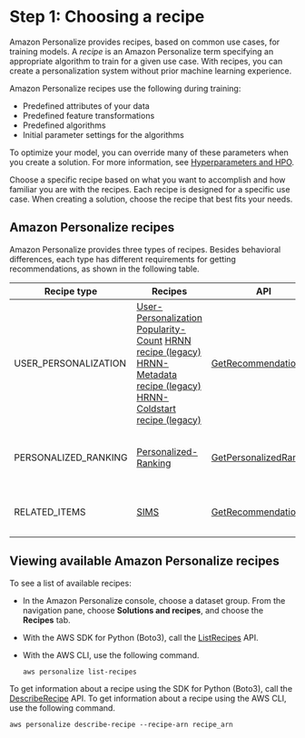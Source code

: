 # Step 1: Choosing a recipe<a name="working-with-predefined-recipes"></a>

Amazon Personalize provides recipes, based on common use cases, for training models\. A *recipe* is an Amazon Personalize term specifying an appropriate algorithm to train for a given use case\. With recipes, you can create a personalization system without prior machine learning experience\.

Amazon Personalize recipes use the following during training:
+ Predefined attributes of your data
+ Predefined feature transformations
+ Predefined algorithms
+ Initial parameter settings for the algorithms

To optimize your model, you can override many of these parameters when you create a solution\. For more information, see [Hyperparameters and HPO](customizing-solution-config-hpo.md)\.

Choose a specific recipe based on what you want to accomplish and how familiar you are with the recipes\. Each recipe is designed for a specific use case\. When creating a solution, choose the recipe that best fits your needs\.  

## Amazon Personalize recipes<a name="recipe-categories"></a>

Amazon Personalize provides three types of recipes\. Besides behavioral differences, each type has different requirements for getting recommendations, as shown in the following table\.


| Recipe type | Recipes | API | Requirements | 
| --- | --- | --- | --- | 
| USER\_PERSONALIZATION |  [User\-Personalization](native-recipe-new-item-USER_PERSONALIZATION.md) [Popularity\-Count](native-recipe-popularity.md)  [HRNN recipe \(legacy\)](native-recipe-hrnn.md) [HRNN\-Metadata recipe \(legacy\)](native-recipe-hrnn-metadata.md) [HRNN\-Coldstart recipe \(legacy\)](native-recipe-hrnn-coldstart.md)  | [GetRecommendations](API_RS_GetRecommendations.md) |  `userId`: Required `itemId`: Optional `inputList`: NA  | 
| PERSONALIZED\_RANKING |  [Personalized\-Ranking](native-recipe-search.md)  | [GetPersonalizedRanking](API_RS_GetPersonalizedRanking.md) |  `userId`: Required `itemId`: NA `inputList`: list of itemId's  | 
| RELATED\_ITEMS |  [SIMS](native-recipe-sims.md)  | [GetRecommendations](API_RS_GetRecommendations.md) |  `userId`: Not used `itemId`: Required `inputList`: NA  | 

## Viewing available Amazon Personalize recipes<a name="listing-recipes"></a>

To see a list of available recipes:
+ In the Amazon Personalize console, choose a dataset group\. From the navigation pane, choose **Solutions and recipes**, and choose the **Recipes** tab\. 
+ With the AWS SDK for Python \(Boto3\), call the [ListRecipes](API_ListRecipes.md) API\. 
+ With the AWS CLI, use the following command\.

  ```
  aws personalize list-recipes
  ```

To get information about a recipe using the SDK for Python \(Boto3\), call the [DescribeRecipe](API_DescribeRecipe.md) API\. To get information about a recipe using the AWS CLI, use the following command\.

```
aws personalize describe-recipe --recipe-arn recipe_arn
```